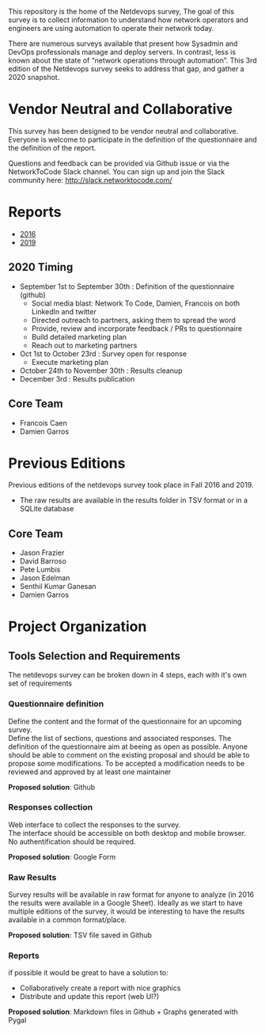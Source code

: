 
This repository is the home of the Netdevops survey, The goal of this survey is to collect information to understand how network operators and engineers are using automation to operate their network today. 

There are numerous surveys available that present how Sysadmin and DevOps professionals manage and deploy servers. In contrast, less is known about the state of “network operations through automation”. This 3rd edition of the Netdevops survey seeks to address that gap, and gather a 2020 snapshot.

# Vendor Neutral and Collaborative

This survey has been designed to be vendor neutral and collaborative. 
Everyone is welcome to participate in the definition of the questionnaire and the definition of the report.

Questions and feedback can be provided via Github issue or via the NetworkToCode Slack channel. 
You can sign up and join the Slack community here: http://slack.networktocode.com/

# Reports

- [2016](https://dgarros.github.io/netdevops-survey/reports/2016)
- [2019](https://dgarros.github.io/netdevops-survey/reports/2019)

## 2020 Timing
* September 1st to September 30th : Definition of the questionnaire (github)
  * Social media blast: Network To Code, Damien, Francois on both LinkedIn and twitter
  * Directed outreach to partners, asking them to spread the word
  * Provide, review and incorporate feedback / PRs to questionnaire
  * Build detailed marketing plan
  * Reach out to marketing partners
* Oct 1st to October 23rd : Survey open for response
  * Execute marketing plan
* October 24th to November 30th : Results cleanup
* December 3rd : Results publication

## Core Team
* Francois Caen
* Damien Garros

# Previous Editions

Previous editions of the netdevops survey took place in Fall 2016 and 2019.
* The raw results are available in the results folder in TSV format or in a SQLite database 

## Core Team
- Jason Frazier
- David Barroso
- Pete Lumbis
- Jason Edelman
- Senthil Kumar Ganesan
- Damien Garros

# Project Organization

## Tools Selection and Requirements
The netdevops survey can be broken down in 4 steps, each with it's own set of requirements

### Questionnaire definition
Define the content and the format of the questionnaire for an upcoming survey.  
Define the list of sections, questions and associated responses.
The definition of the questionnaire aim at beeing as open as possible. Anyone should be able to comment on the existing proposal and should be able to propose some modifications. 
To be accepted a modification needs to be reviewed and approved by at least one maintainer

**Proposed solution**: Github 

### Responses collection
Web interface to collect the responses to the survey.  
The interface should be accessible on both desktop and mobile browser.  
No authentification should be required.

**Proposed solution**: Google Form 

### Raw Results
Survey results will be available in raw format for anyone to analyze (in 2016 the results were available in a Google Sheet).
Ideally as we start to have multiple editions of the survey, it would be interesting to have the results available in a common format/place.

**Proposed solution**: TSV file saved in Github 

### Reports
if possible it would be great to have a solution to:
- Collaboratively create a report with nice graphics 
- Distribute and update this report (web UI?)

**Proposed solution**: Markdown files in Github + Graphs generated with Pygal
